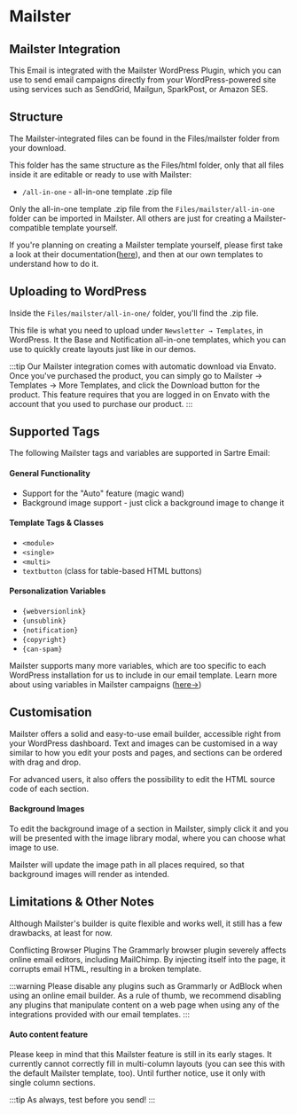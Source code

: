 # Mailster

## Mailster Integration
This Email is integrated with the Mailster WordPress Plugin, which you can use to send email campaigns directly from your WordPress-powered site using services such as SendGrid, Mailgun, SparkPost, or Amazon SES.

## Structure

The Mailster-integrated files can be found in the Files/mailster folder from your download.

This folder has the same structure as the Files/html folder, only that all files inside it are editable or ready to use with Mailster:

- ``/all-in-one`` - all-in-one template .zip file

Only the all-in-one template .zip file from the ``Files/mailster/all-in-one`` folder can be imported in Mailster. All others are just for creating a Mailster-compatible template yourself.

If you're planning on creating a Mailster template yourself, please first take a look at their documentation([here](https://docs.revaxarts.com/mailstertemplates/)), and then at our own templates to understand how to do it.

## Uploading to WordPress

Inside the ``Files/mailster/all-in-one/`` folder, you'll find the .zip file.

This file is what you need to upload under ``Newsletter → Templates``, in WordPress. It the Base and Notification all-in-one templates, which you can use to quickly create layouts just like in our demos.

:::tip
Our Mailster integration comes with automatic download via Envato. Once you've purchased the product, you can simply go to Mailster → Templates → More Templates, and click the Download button for the product. This feature requires that you are logged in on Envato with the account that you used to purchase our product.
:::

## Supported Tags

The following Mailster tags and variables are supported in Sartre Email:

#### General Functionality

- Support for the "Auto" feature (magic wand)
- Background image support - just click a background image to change it

#### Template Tags & Classes

- ``<module>``
- ``<single>``
- ``<multi>``
- ``textbutton`` (class for table-based HTML buttons)

#### Personalization Variables
- ``{webversionlink}``
- ``{unsublink}``
- ``{notification}``
- ``{copyright}``
- ``{can-spam}``

Mailster supports many more variables, which are too specific to each WordPress installation for us to include in our email template. Learn more about using variables in Mailster campaigns ([here→](https://kb.mailster.co/tags-in-mailster/))

## Customisation

Mailster offers a solid and easy-to-use email builder, accessible right from your WordPress dashboard. Text and images can be customised in a way similar to how you edit your posts and pages, and sections can be ordered with drag and drop.

For advanced users, it also offers the possibility to edit the HTML source code of each section.

#### Background Images

To edit the background image of a section in Mailster, simply click it and you will be presented with the image library modal, where you can choose what image to use.

Mailster will update the image path in all places required, so that background images will render as intended.

## Limitations & Other Notes

Although Mailster's builder is quite flexible and works well, it still has a few drawbacks, at least for now.

Conflicting Browser Plugins
The Grammarly browser plugin severely affects online email editors, including MailChimp. By injecting itself into the page, it corrupts email HTML, resulting in a broken template.

:::warning
Please disable any plugins such as Grammarly or AdBlock when using an online email builder. As a rule of thumb, we recommend disabling any plugins that manipulate content on a web page when using any of the integrations provided with our email templates.
:::

#### Auto content feature

Please keep in mind that this Mailster feature is still in its early stages. It currently cannot correctly fill in multi-column layouts (you can see this with the default Mailster template, too). Until further notice, use it only with single column sections.

:::tip
As always, test before you send!
:::